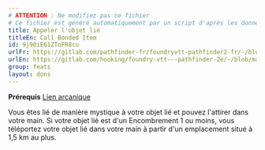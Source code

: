 ```yaml
---
# ATTENTION : Ne modifiez pas ce fichier
# Ce fichier est généré automatiquement par un script d'après les données du module Foundry VTT officiel et de sa traduction
title: Appeler l'objet lié
titleEn: Call Bonded Item
id: 9j90iE61ZToFR8cu
urlFr: https://gitlab.com/pathfinder-fr/foundryvtt-pathfinder2-fr/-/blob/master/data/feats/9j90iE61ZToFR8cu.htm
urlEn: https://gitlab.com/hooking/foundry-vtt---pathfinder-2e/-/blob/master/packs/data/feats.db/call-bonded-item.json
group: feats
layout: dons
---
```

**Prérequis** [Lien arcanique](../class-features/lien-arcanique.md)

Vous êtes lié de manière mystique à votre objet lié et pouvez l'attirer dans votre main. Si votre objet lié est d'un Encombrement 1 ou moins, vous téléportez votre objet lié dans votre main à partir d'un emplacement situé à 1,5 km au plus.


